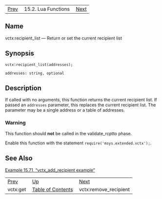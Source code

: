 |     |     |     |
| --- | --- | --- |
| [Prev](lua.ref.vctx_get)  | 15.2. Lua Functions |  [Next](lua.ref.vctx_remove_recipient.php) |

<a name="lua.ref.vctx_recipient_list"></a>
## Name

vctx:recipient_list — Return or set the current recipient list

<a name="idp27909360"></a>
## Synopsis

`vctx:recipient_list(addresses);`

`addresses: string, optional`<a name="idp27912016"></a>
## Description

If called with no arguments, this function returns the current recipient list. If passed an `addresses` parameter, this replaces the current recipient list. The parameter may be a single address or a table of addresses.

### Warning

This function should **not** be called in the validate_rcptto phase.

Enable this function with the statement `require('msys.extended.vctx');`.

<a name="idp27916768"></a>
## See Also

[Example 15.71, “vctx_add_recipient example”](lua.ref.vctx_add_recipient#lua.ref.vctx_add_recipient.example "Example 15.71. vctx_add_recipient example")

|     |     |     |
| --- | --- | --- |
| [Prev](lua.ref.vctx_get)  | [Up](lua.function.details.php) |  [Next](lua.ref.vctx_remove_recipient.php) |
| vctx:get  | [Table of Contents](index) |  vctx:remove_recipient |
